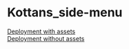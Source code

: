 # Kottans_side-menu

[Deployment with assets](https://ivan-chukhalo.github.io/Kottans_side-menu/)
<br/>
[Deployment without assets](https://ivan-chukhalo.github.io/frontend-2022-homeworks/submissions/ivan-chukhalo/side-menu/)
